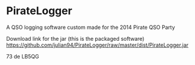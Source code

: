 PirateLogger
============

A QSO logging software custom made for the 2014 Pirate QSO Party

Download link for the jar (this is the packaged software)
https://github.com/julian94/PirateLogger/raw/master/dist/PirateLogger.jar


73 de LB5QG
